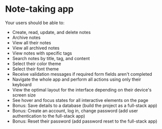 # Note-taking app

Your users should be able to:

+ Create, read, update, and delete notes
+ Archive notes
+ View all their notes
+ View all archived notes
+ View notes with specific tags
+ Search notes by title, tag, and content
+ Select their color theme
+ Select their font theme
+ Receive validation messages if required form fields aren't completed
+ Navigate the whole app and perform all actions using only their keyboard
+ View the optimal layout for the interface depending on their device's screen size
+ See hover and focus states for all interactive elements on the page
+ Bonus: Save details to a database (build the project as a full-stack app)
+ Bonus: Create an account, log in, change password (add user authentication to the full-stack app)
+ Bonus: Reset their password (add password reset to the full-stack app)
